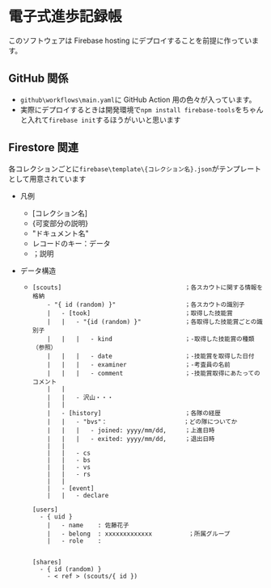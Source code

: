 # 電子式進歩記録帳

このソフトウェアは Firebase hosting にデプロイすることを前提に作っています。

## GitHub 関係

- `github\workflows\main.yaml`に GitHub Action 用の色々が入っています。
- 実際にデプロイするときは開発環境で`npm install firebase-tools`をちゃんと入れて`firebase init`するほうがいいと思います

## Firestore 関連

各コレクションごとに`firebase\template\{コレクション名}.json`がテンプレートとして用意されています

- 凡例

  - [コレクション名]
  - {可変部分の説明}
  - "ドキュメント名"
  - レコードのキー：データ
  - ；説明

- データ構造

  - ```
    [scouts]                                  ；各スカウトに関する情報を格納
        - "{ id (random) }"                   ；各スカウトの識別子
        |   - [took]                          ；取得した技能賞
        |   |   - "{id (random) }"            ；各取得した技能賞ごとの識別子
        |   |   |   - kind                    ；-取得した技能賞の種類（参照）
        |   |   |   - date                    ；-技能賞を取得した日付
        |   |   |   - examiner                ；-考査員の名前
        |   |   |   - comment                 ；-技能賞取得にあたってのコメント
        |   |
        |   |   - 沢山・・・
        |   |
        |   - [history]                       ；各隊の経歴
        |   |   - "bvs"：                     ；どの隊についてか
        |   |   |   - joined: yyyy/mm/dd,     ；上進日時
        |   |   |   - exited: yyyy/mm/dd,     ；退出日時
        |   |
        |   |   - cs
        |   |   - bs
        |   |   - vs
        |   |   - rs
        |   |
        |   - [event]
        |   |   - declare

    [users]
      - { uid }
        |   - name    : 佐藤花子
        |   - belong  : xxxxxxxxxxxxx          ；所属グループ
        |   - role    :


    [shares]
      - { id (random) }
        - < ref > (scouts/{ id })
    ```

```

```
